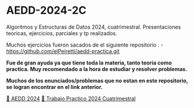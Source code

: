 # AEDD-2024-2C
Algoritmos y Estructuras de Datos 2024, cuatrimestral. Presentaciones teoricas, ejercicios, parciales y tp realizados.

Muchos ejercicios fueron sacados de el siguiente repositorio :
            - https://github.com/elPeiretti/aedd-practica.git

**Fue de gran ayuda ya que tiene toda la materia, tanto teoria como practica. Muy recomendado a la hora de estudiar y resolver problemas.**

**Muchos de los enunciados/problemas que no estan en este repositorio, se logran encontrar en el link anterior.**

[📂 AEDD 2024](./Ejercicios/)
[📂 Trabajo Practico 2024 Cuatrimestral](./TrabajoPractico/)
